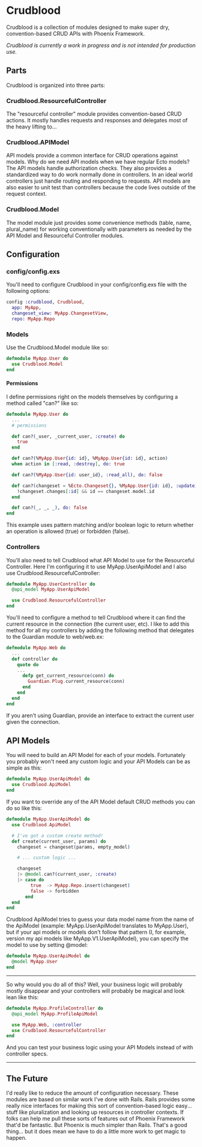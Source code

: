 # Crudblood

Crudblood is a collection of modules designed to make super dry, convention-based CRUD APIs with Phoenix Framework.

*Crudblood is currently a work in progress and is not intended for production use.*

## Parts

Crudblood is organized into three parts:

### Crudblood.ResourcefulController
The "resourceful controller" module provides convention-based CRUD actions. It mostly handles requests and responses and delegates most of the heavy lifting to...

### Crudblood.APIModel
API models provide a common interface for CRUD operations against models. Why do we need API models when we have regular Ecto models? The API models handle authorization checks. They also provides a standardized way to do work normally done in controllers. In an ideal world controllers just handle routing and responding to requests. API models are also easier to unit test than controllers because the code lives outside of the request context.

### Crudblood.Model
The model module just provides some convenience methods (table, name, plural_name) for working conventionally with parameters as needed by the API Model and Resourceful Controller modules.

## Configuration

### config/config.exs
You'll need to configure Crudblood in your config/config.exs file with the following options:

```elixir
config :crudblood, Crudblood,
  app: MyApp,
  changeset_view: MyApp.ChangesetView,
  repo: MyApp.Repo
```

### Models
Use the Crudblood.Model module like so:

```elixir
defmodule MyApp.User do
  use Crudblood.Model
end
```

#### Permissions

I define permissions right on the models themselves by configuring a method called "can?" like so:

```elixir
defmodule MyApp.User do
  ...
  # permissions

  def can?(_user, _current_user, :create) do
    true
  end

  def can?(%MyApp.User{id: id}, %MyApp.User{id: id}, action)
  when action in [:read, :destroy], do: true

  def can?(%MyApp.User{id: user_id}, :read_all), do: false

  def can?(changeset = %Ecto.Changeset{}, %MyApp.User{id: id}, :update) do
    !changeset.changes[:id] && id == changeset.model.id
  end

  def can?(_, _, _), do: false
end
```

This example uses pattern matching and/or boolean logic to return whether an operation is allowed (true) or forbidden (false).

### Controllers
You'll also need to tell Crudblood what API Model to use for the Resourceful Controller. Here I'm configuring it to use MyApp.UserApiModel and I also use Crudblood.ResourcefulController:

```elixir
defmodule MyApp.UserController do
  @api_model MyApp.UserApiModel

  use Crudblood.ResourcefulController
end
```

You'll need to configure a method to tell Crudblood where it can find the current resource in the connection (the current user, etc). I like to add this method for all my controllers by adding the following method that delegates to the Guardian module to web/web.ex:

```elixir
defmodule MyApp.Web do
  ...
  def controller do
    quote do
    ...
      defp get_current_resource(conn) do
        Guardian.Plug.current_resource(conn)
      end
    end
  end
end
```

If you aren't using Guardian, provide an interface to extract the current user given the connection.

## API Models
You will need to build an API Model for each of your models. Fortunately you probably won't need any custom logic and your API Models can be as simple as this:

```elixir
defmodule MyApp.UserApiModel do
  use Crudblood.ApiModel
end
```

If you want to override any of the API Model default CRUD methods you can do so like this:

```elixir
defmodule MyApp.UserApiModel do
  use Crudblood.ApiModel

  # I've got a custom create method!
  def create(current_user, params) do
    changeset = changeset(params, empty_model)

    # ... custom logic ...

    changeset
    |> @model.can?(current_user, :create)
    |> case do
         true  -> MyApp.Repo.insert(changeset)
         false -> forbidden
       end
  end
end
```

Crudblood ApiModel tries to guess your data model name from the name of the ApiModel (example: MyApp.UserApiModel translates to MyApp.User), but if your api models or models don't follow that pattern (I, for example, version my api models like MyApp.V1.UserApiModel), you can specify the model to use by setting @model:

```elixir
defmodule MyApp.UserApiModel do
  @model MyApp.User
end
```

----------------

So why would you do all of this? Well, your business logic will probably mostly disappear and your controllers will probably be magical and look lean like this:

```elixir
defmodule MyApp.ProfileController do
  @api_model MyApp.ProfileApiModel

  use MyApp.Web, :controller
  use Crudblood.ResourcefulController
end
```

And you can test your business logic using your API Models instead of with controller specs.

-----------------

## The Future
I'd really like to reduce the amount of configuration necessary. These modules are based on similar work I've done with Rails. Rails provides some really nice interfaces for making this sort of convention-based logic easy... stuff like pluralization and looking up resources in controller contexts. If folks can help me pull these sorts of features out of Phoenix Framework that'd be fantastic. But Phoenix is much simpler than Rails. That's a good thing... but it does mean we have to do a little more work to get magic to happen.
